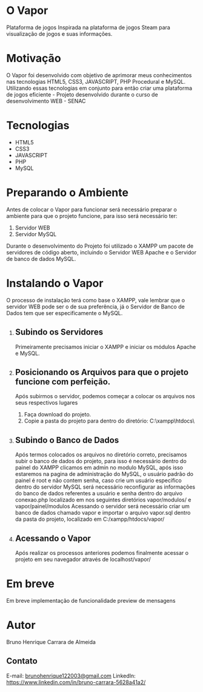 # O Vapor
Plataforma de jogos Inspirada na plataforma de jogos Steam para visualização de jogos e suas informações.

# Motivação
O Vapor foi desenvolvido com objetivo de aprimorar meus conhecimentos nas tecnologias HTML5, CSS3, JAVASCRIPT, PHP Procedural e MySQL. Utilizando essas tecnologias em conjunto para então criar uma plataforma de jogos eficiente - Projeto desenvolvido durante o curso de desenvolvimento WEB - SENAC

# Tecnologias
- HTML5
- CSS3
- JAVASCRIPT
- PHP
- MySQL

# Preparando o Ambiente

Antes de colocar o Vapor para funcionar será necessário preparar o ambiente para que o projeto funcione, para isso será necessário ter:

 1. Servidor WEB
 2. Servidor MySQL
 
Durante o desenvolvimento do Projeto foi utilizado o XAMPP um pacote de servidores de código aberto, incluindo o Servidor WEB Apache e o Servidor de banco de dados MySQL.

# Instalando o Vapor

O processo de instalação terá como base o XAMPP, vale lembrar que o servidor WEB pode ser o de sua preferência, já o Servidor de Banco de Dados tem que ser especificamente o MySQL.

 1. ## Subindo os Servidores
    Primeiramente precisamos iniciar o XAMPP e iniciar os módulos Apache e MySQL.
    
 2. ## Posicionando os Arquivos para que o projeto funcione com perfeição. 
	 Após subirmos o servidor, podemos começar a colocar os arquivos nos seus respectivos lugares    
     1. Faça download do projeto.
     2. Copie a pasta do projeto para dentro do diretório: C:\xampp\htdocs\
    
 3. ## Subindo o Banco de Dados
	 Após termos colocados os arquivos no diretório correto, precisamos subir o banco de dados do projeto, para isso é necessário dentro do painel do XAMPP clicamos em admin no modulo MySQL, após isso estaremos na pagina de administração do MySQL, o usuário padrão do painel é root e não contem senha, caso crie um usuário especifico dentro do servidor MySQL será necessário reconfigurar as informações do banco de dados referentes a usuário e senha dentro do arquivo conexao.php localizado em nos seguintes diretórios vapor/modulos/ e vapor/painel/modulos
	Acessando o servidor será necessário criar um banco de dados chamado vapor e importar o arquivo vapor.sql dentro da pasta do projeto, localizado em C:/xampp/htdocs/vapor/

 4. ## Acessando o Vapor
	Após realizar os processos anteriores podemos finalmente acessar o projeto em seu navegador através de localhost/vapor/

# Em breve
Em breve implementação de funcionalidade preview de mensagens

# Autor
Bruno Henrique Carrara de Almeida
## Contato
E-mail: brunohenrique122003@gmail.com
LinkedIn: https://www.linkedin.com/in/bruno-carrara-5628a41a2/
